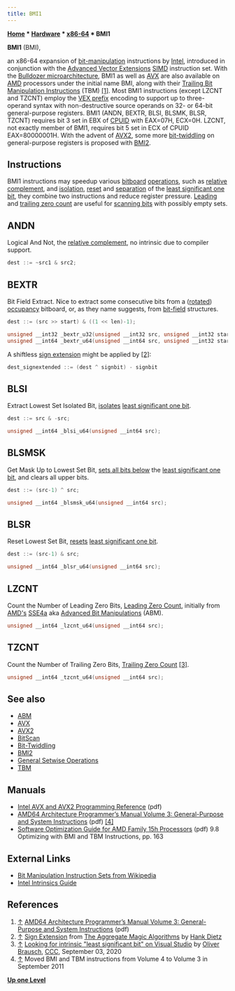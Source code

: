 ```yaml
---
title: BMI1
---
```

**[Home](Home "Home") * [Hardware](Hardware "Hardware") * [x86-64](X86-64 "X86-64") * BMI1**

**BMI1** (BMI),

an x86-64 expansion of [bit-manipulation](Bit-Twiddling#BitManipulation "Bit-Twiddling") instructions by [Intel](Intel "Intel"), introduced in conjunction with the [Advanced Vector Extensions](AVX "AVX") [SIMD](SIMD_and_SWAR_Techniques "SIMD and SWAR Techniques") instruction set. With the [Bulldozer microarchitecture](https://en.wikipedia.org/wiki/Bulldozer_%28microarchitecture%29), BMI1 as well as [AVX](AVX "AVX") are also available on [AMD](AMD "AMD") processors under the initial name BMI, along with their [Trailing Bit Manipulation Instructions](TBM "TBM") (TBM) <a id="cite-note-1" href="#cite-ref-1">[1]</a>. Most BMI1 instructions (except LZCNT and TZCNT) employ the [VEX prefix](https://en.wikipedia.org/wiki/VEX_prefix) encoding to support up to three-operand syntax with non-destructive source operands on 32- or 64-bit general-purpose registers. BMI1 (ANDN, BEXTR, BLSI, BLSMK, BLSR, TZCNT) requires bit 3 set in EBX of [CPUID](https://en.wikipedia.org/wiki/CPUID) with EAX=07H, ECX=0H. LZCNT, not exactly member of BMI1, requires bit 5 set in ECX of CPUID EAX=80000001H. With the advent of [AVX2](AVX2 "AVX2"), some more [bit-twiddling](Bit-Twiddling "Bit-Twiddling") on general-purpose registers is proposed with [BMI2](BMI2 "BMI2").

## Instructions

BMI1 instructions may speedup various [bitboard](Bitboards "Bitboards") [operations](General_Setwise_Operations "General Setwise Operations"), such as [relative complement](General_Setwise_Operations#RelativeComplement "General Setwise Operations"), and [isolation](General_Setwise_Operations#LS1BIsolation "General Setwise Operations"), [reset](General_Setwise_Operations#LS1BReset "General Setwise Operations") and [separation](General_Setwise_Operations#LS1BSeparation "General Setwise Operations") of the [least significant one bit](General_Setwise_Operations#TheLeastSignificantOneBitLS1B "General Setwise Operations"), they combine two instructions and reduce register pressure. [Leading](BitScan#LeadingZeroCount "BitScan") and [trailing zero count](BitScan#TrailingZeroCount "BitScan") are useful for [scanning bits](BitScan "BitScan") with possibly empty sets.

## ANDN

Logical And Not, the [relative complement](General_Setwise_Operations#RelativeComplement "General Setwise Operations"), no intrinsic due to compiler support.

```C++
dest ::= ~src1 & src2;

```

## BEXTR

Bit Field Extract. Nice to extract some consecutive bits from a ([rotated](Rotated_Bitboards "Rotated Bitboards")) [occupancy](Occupancy "Occupancy") bitboard, or, as they name suggests, from [bit-field](https://en.wikipedia.org/wiki/Bit_field) structures.

```C++
dest ::= (src >> start) & ((1 << len)-1);

unsigned __int32 _bextr_u32(unsigned __int32 src, unsigned __int32 start, unsigned __int32 len);
unsigned __int64 _bextr_u64(unsigned __int64 src, unsigned __int32 start, unsigned __int32 len);

```

A shiftless [sign extension](Score#SignExtension "Score") might be applied by <a id="cite-note-2" href="#cite-ref-2">[2]</a>:

```C++
dest_signextended ::= (dest ^ signbit) - signbit

```

## BLSI

Extract Lowest Set Isolated Bit, [isolates](General_Setwise_Operations#LS1BIsolation "General Setwise Operations") [least significant one bit](General_Setwise_Operations#TheLeastSignificantOneBitLS1B "General Setwise Operations").

```C++
dest ::= src & -src;

unsigned __int64 _blsi_u64(unsigned __int64 src);

```

## BLSMSK

Get Mask Up to Lowest Set Bit, [sets all bits below](General_Setwise_Operations#LS1BSeparation "General Setwise Operations") the [least significant one bit](General_Setwise_Operations#TheLeastSignificantOneBitLS1B "General Setwise Operations"), and clears all upper bits.

```C++
dest ::= (src-1) ^ src;

unsigned __int64 _blsmsk_u64(unsigned __int64 src);

```

## BLSR

Reset Lowest Set Bit, [resets](General_Setwise_Operations#LS1BReset "General Setwise Operations") [least significant one bit](General_Setwise_Operations#TheLeastSignificantOneBitLS1B "General Setwise Operations").

```C++
dest ::= (src-1) & src;

unsigned __int64 _blsr_u64(unsigned __int64 src);

```

## LZCNT

Count the Number of Leading Zero Bits, [Leading Zero Count](BitScan#LeadingZeroCount "BitScan"), initially from [AMD's](AMD "AMD") [SSE4a](SSE4#SSE4a "SSE4") aka [Advanced Bit Manipulations](SSE4#ABM "SSE4") (ABM).

```C++
unsigned __int64 _lzcnt_u64(unsigned __int64 src);

```

## TZCNT

Count the Number of Trailing Zero Bits, [Trailing Zero Count](BitScan#TrailingZeroCount "BitScan") <a id="cite-note-3" href="#cite-ref-3">[3]</a>.

```C++
unsigned __int64 _tzcnt_u64(unsigned __int64 src);

```

## See also

- [ABM](SSE4#ABM "SSE4")
- [AVX](AVX "AVX")
- [AVX2](AVX2 "AVX2")
- [BitScan](BitScan "BitScan")
- [Bit-Twiddling](Bit-Twiddling "Bit-Twiddling")
- [BMI2](BMI2 "BMI2")
- [General Setwise Operations](General_Setwise_Operations "General Setwise Operations")
- [TBM](TBM "TBM")

## Manuals

- [Intel AVX and AVX2 Programming Reference](http://software.intel.com/file/36945) (pdf)
- [AMD64 Architecture Programmer’s Manual Volume 3: General-Purpose and System Instructions](https://www.amd.com/system/files/TechDocs/24594.pdf) (pdf) <a id="cite-note-4" href="#cite-ref-4">[4]</a>
- [Software Optimization Guide for AMD Family 15h Processors](https://www.amd.com/system/files/TechDocs/47414_15h_sw_opt_guide.pdf) (pdf) 9.8 Optimizing with BMI and TBM Instructions, pp. 163

## External Links

- [Bit Manipulation Instruction Sets from Wikipedia](https://en.wikipedia.org/wiki/Bit_Manipulation_Instruction_Sets)
- [Intel Intrinsics Guide](https://software.intel.com/sites/landingpage/IntrinsicsGuide/#)

## References

1. <a id="cite-ref-1" href="#cite-note-1">↑</a> [AMD64 Architecture Programmer’s Manual Volume 3: General-Purpose and System Instructions](https://www.amd.com/system/files/TechDocs/24594.pdf) (pdf)
1. <a id="cite-ref-2" href="#cite-note-2">↑</a> [Sign Extension](http://aggregate.org/MAGIC/#Sign%20Extension) from [The Aggregate Magic Algorithms](http://aggregate.org/MAGIC) by [Hank Dietz](Hank_Dietz "Hank Dietz")
1. <a id="cite-ref-3" href="#cite-note-3">↑</a> [Looking for intrinsic "least significant bit" on Visual Studio](http://www.talkchess.com/forum3/viewtopic.php?f=7&t=74989) by [Oliver Brausch](Oliver_Brausch "Oliver Brausch"), [CCC](CCC "CCC"), September 03, 2020
1. <a id="cite-ref-4" href="#cite-note-4">↑</a> Moved BMI and TBM instructions from Volume 4 to Volume 3 in September 2011

**[Up one Level](X86-64 "X86-64")**

